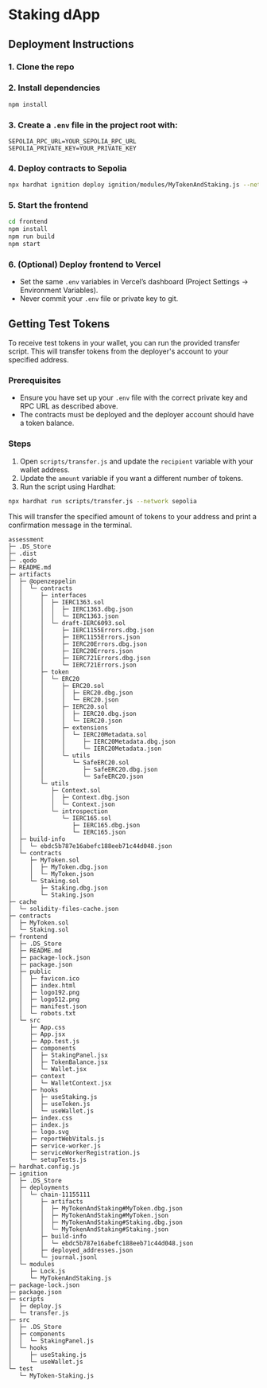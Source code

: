 # Staking dApp

## Deployment Instructions

### 1. Clone the repo

### 2. Install dependencies
```bash
npm install
```

### 3. Create a `.env` file in the project root with:
```
SEPOLIA_RPC_URL=YOUR_SEPOLIA_RPC_URL
SEPOLIA_PRIVATE_KEY=YOUR_PRIVATE_KEY
```

### 4. Deploy contracts to Sepolia
```bash
npx hardhat ignition deploy ignition/modules/MyTokenAndStaking.js --network sepolia
```

### 5. Start the frontend
```bash
cd frontend
npm install
npm run build
npm start
```

### 6. (Optional) Deploy frontend to Vercel
- Set the same `.env` variables in Vercel’s dashboard (Project Settings → Environment Variables).
- Never commit your `.env` file or private key to git.

## Getting Test Tokens

To receive test tokens in your wallet, you can run the provided transfer script. This will transfer tokens from the deployer's account to your specified address.

### Prerequisites
- Ensure you have set up your `.env` file with the correct private key and RPC URL as described above.
- The contracts must be deployed and the deployer account should have a token balance.

### Steps
1. Open `scripts/transfer.js` and update the `recipient` variable with your wallet address.
2.  Update the `amount` variable if you want a different number of tokens.
3. Run the script using Hardhat:

```bash
npx hardhat run scripts/transfer.js --network sepolia
```

This will transfer the specified amount of tokens to your address and print a confirmation message in the terminal.

```
assessment
├─ .DS_Store
├─ .dist
├─ .qodo
├─ README.md
├─ artifacts
│  ├─ @openzeppelin
│  │  └─ contracts
│  │     ├─ interfaces
│  │     │  ├─ IERC1363.sol
│  │     │  │  ├─ IERC1363.dbg.json
│  │     │  │  └─ IERC1363.json
│  │     │  └─ draft-IERC6093.sol
│  │     │     ├─ IERC1155Errors.dbg.json
│  │     │     ├─ IERC1155Errors.json
│  │     │     ├─ IERC20Errors.dbg.json
│  │     │     ├─ IERC20Errors.json
│  │     │     ├─ IERC721Errors.dbg.json
│  │     │     └─ IERC721Errors.json
│  │     ├─ token
│  │     │  └─ ERC20
│  │     │     ├─ ERC20.sol
│  │     │     │  ├─ ERC20.dbg.json
│  │     │     │  └─ ERC20.json
│  │     │     ├─ IERC20.sol
│  │     │     │  ├─ IERC20.dbg.json
│  │     │     │  └─ IERC20.json
│  │     │     ├─ extensions
│  │     │     │  └─ IERC20Metadata.sol
│  │     │     │     ├─ IERC20Metadata.dbg.json
│  │     │     │     └─ IERC20Metadata.json
│  │     │     └─ utils
│  │     │        └─ SafeERC20.sol
│  │     │           ├─ SafeERC20.dbg.json
│  │     │           └─ SafeERC20.json
│  │     └─ utils
│  │        ├─ Context.sol
│  │        │  ├─ Context.dbg.json
│  │        │  └─ Context.json
│  │        └─ introspection
│  │           └─ IERC165.sol
│  │              ├─ IERC165.dbg.json
│  │              └─ IERC165.json
│  ├─ build-info
│  │  └─ ebdc5b787e16abefc188eeb71c44d048.json
│  └─ contracts
│     ├─ MyToken.sol
│     │  ├─ MyToken.dbg.json
│     │  └─ MyToken.json
│     └─ Staking.sol
│        ├─ Staking.dbg.json
│        └─ Staking.json
├─ cache
│  └─ solidity-files-cache.json
├─ contracts
│  ├─ MyToken.sol
│  └─ Staking.sol
├─ frontend
│  ├─ .DS_Store
│  ├─ README.md
│  ├─ package-lock.json
│  ├─ package.json
│  ├─ public
│  │  ├─ favicon.ico
│  │  ├─ index.html
│  │  ├─ logo192.png
│  │  ├─ logo512.png
│  │  ├─ manifest.json
│  │  └─ robots.txt
│  └─ src
│     ├─ App.css
│     ├─ App.jsx
│     ├─ App.test.js
│     ├─ components
│     │  ├─ StakingPanel.jsx
│     │  ├─ TokenBalance.jsx
│     │  └─ Wallet.jsx
│     ├─ context
│     │  └─ WalletContext.jsx
│     ├─ hooks
│     │  ├─ useStaking.js
│     │  ├─ useToken.js
│     │  └─ useWallet.js
│     ├─ index.css
│     ├─ index.js
│     ├─ logo.svg
│     ├─ reportWebVitals.js
│     ├─ service-worker.js
│     ├─ serviceWorkerRegistration.js
│     └─ setupTests.js
├─ hardhat.config.js
├─ ignition
│  ├─ .DS_Store
│  ├─ deployments
│  │  └─ chain-11155111
│  │     ├─ artifacts
│  │     │  ├─ MyTokenAndStaking#MyToken.dbg.json
│  │     │  ├─ MyTokenAndStaking#MyToken.json
│  │     │  ├─ MyTokenAndStaking#Staking.dbg.json
│  │     │  └─ MyTokenAndStaking#Staking.json
│  │     ├─ build-info
│  │     │  └─ ebdc5b787e16abefc188eeb71c44d048.json
│  │     ├─ deployed_addresses.json
│  │     └─ journal.jsonl
│  └─ modules
│     ├─ Lock.js
│     └─ MyTokenAndStaking.js
├─ package-lock.json
├─ package.json
├─ scripts
│  ├─ deploy.js
│  └─ transfer.js
├─ src
│  ├─ .DS_Store
│  ├─ components
│  │  └─ StakingPanel.js
│  └─ hooks
│     ├─ useStaking.js
│     └─ useWallet.js
└─ test
   └─ MyToken-Staking.js
